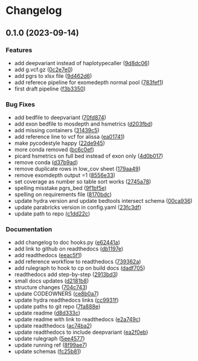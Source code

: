 # Changelog

## 0.1.0 (2023-09-14)


### Features

* add deepvariant instead of haplotypecaller ([9d8dc06](https://www.github.com/clinical-genomics-uppsala/marple_rd_tc/commit/9d8dc062cc9fd1101200a9bbbbf44444eee9e9c2))
* add g.vcf.gz ([0c2e7e0](https://www.github.com/clinical-genomics-uppsala/marple_rd_tc/commit/0c2e7e004a718631a901d6622aa7e23c38d62daa))
* add pgrs to xlsx file ([9d462d6](https://www.github.com/clinical-genomics-uppsala/marple_rd_tc/commit/9d462d6294e9bd4eef852e483a4fc1b8f234f78b))
* add referece pipeline for exomedepth normal pool ([783fef1](https://www.github.com/clinical-genomics-uppsala/marple_rd_tc/commit/783fef1a846fe2efc1c256cb8c4f818168789fc4))
* first draft pipeline ([f3b3350](https://www.github.com/clinical-genomics-uppsala/marple_rd_tc/commit/f3b3350f4be6e5b8ddbf675042aa4e181b82e329))


### Bug Fixes

* add bedfile to deepvariant ([70fd874](https://www.github.com/clinical-genomics-uppsala/marple_rd_tc/commit/70fd874e384db761c9739166b903049eb1628aeb))
* add exon bedfile to mosdepth and hsmetrics ([d203fbd](https://www.github.com/clinical-genomics-uppsala/marple_rd_tc/commit/d203fbd8d9b1ee333b765055a728fefc5a8d8f1b))
* add missing containers ([31439c5](https://www.github.com/clinical-genomics-uppsala/marple_rd_tc/commit/31439c5e0dc17434c2f2d208c20480052eb471da))
* add reference line to vcf for alissa ([ea01741](https://www.github.com/clinical-genomics-uppsala/marple_rd_tc/commit/ea01741bcf74b0da6475412035fe123bd022a94b))
* make pycodestyle happy ([22de945](https://www.github.com/clinical-genomics-uppsala/marple_rd_tc/commit/22de9452688a5b2a495e74c06e1629b2d4ed9eb7))
* more conda removed ([bc6c0ef](https://www.github.com/clinical-genomics-uppsala/marple_rd_tc/commit/bc6c0ef6867d6da8cc4c5f73c01ccb80a1cf24b0))
* picard hsmetrics on full bed instead of exon only ([4d0b017](https://www.github.com/clinical-genomics-uppsala/marple_rd_tc/commit/4d0b017db4db20b3fde447222b3559613dd88f21))
* remove conda ([d37b9ad](https://www.github.com/clinical-genomics-uppsala/marple_rd_tc/commit/d37b9ad5efbef87a240b459a181aafc60f442b0b))
* remove duplicate rows in low_cov sheet ([179aa49](https://www.github.com/clinical-genomics-uppsala/marple_rd_tc/commit/179aa49349f9bc120e5ed3dd43b6a2f1f3da9a5f))
* remove exomdepth output =1 ([8556e33](https://www.github.com/clinical-genomics-uppsala/marple_rd_tc/commit/8556e33166d968f6e3a07ec50f7af78865c6c80e))
* set coverage as number so table sort works ([2745a78](https://www.github.com/clinical-genomics-uppsala/marple_rd_tc/commit/2745a785d8e71a47c0af5b7747eaa52b69ad1aee))
* spelling misstake pgrs_bed ([9f1bf5e](https://www.github.com/clinical-genomics-uppsala/marple_rd_tc/commit/9f1bf5ee9e7ddc3351349ca132503edeb2df2c2d))
* spelling on requirements file ([8170bdc](https://www.github.com/clinical-genomics-uppsala/marple_rd_tc/commit/8170bdcc22a1279ceb9d815db266688c95a9dd8b))
* update hydra version and update bedtools intersect schema ([00ca936](https://www.github.com/clinical-genomics-uppsala/marple_rd_tc/commit/00ca936d6ec4de55943b177a67d5459a8e0e5e68))
* update parabricks version in config.yaml ([23fc3df](https://www.github.com/clinical-genomics-uppsala/marple_rd_tc/commit/23fc3df0ceb55ceb48711617d00e1a8c3c4c5a85))
* update path to repo ([c1dd22c](https://www.github.com/clinical-genomics-uppsala/marple_rd_tc/commit/c1dd22cdcf2084aaed2e3775d15c7e6fb39cd3dc))


### Documentation

* add changelog to doc hooks.py ([e62441a](https://www.github.com/clinical-genomics-uppsala/marple_rd_tc/commit/e62441aa3840562172e7fcd2098d6bac152896ff))
* add link to github on readthedocs ([db1197e](https://www.github.com/clinical-genomics-uppsala/marple_rd_tc/commit/db1197e75908256a17889b0041e03bcae41eed16))
* add readthedocs ([eeac5f1](https://www.github.com/clinical-genomics-uppsala/marple_rd_tc/commit/eeac5f118f329ace38fbe7afa76583710b0aa474))
* add reference workflow to readthedocs ([739362a](https://www.github.com/clinical-genomics-uppsala/marple_rd_tc/commit/739362a653f5621e9baca5b011be62b8919a5861))
* add rulegraph to hook to cp on build docs ([dadf705](https://www.github.com/clinical-genomics-uppsala/marple_rd_tc/commit/dadf70523847e0c15362cfda23020666aff99742))
* readthedocs add step-by-step ([2913bd3](https://www.github.com/clinical-genomics-uppsala/marple_rd_tc/commit/2913bd325fc76573cd8820aedb85a6c3e08b8285))
* small docs updates ([d2181b8](https://www.github.com/clinical-genomics-uppsala/marple_rd_tc/commit/d2181b8ca58a70d44f74ded9f869846dcca594de))
* structure changes ([704c743](https://www.github.com/clinical-genomics-uppsala/marple_rd_tc/commit/704c743e26d5f04aafb3ff2a4bc544591834973b))
* update CODEOWNERS ([ce8b0a7](https://www.github.com/clinical-genomics-uppsala/marple_rd_tc/commit/ce8b0a70b8445aeb386f3e87afbbaf19cdd58030))
* update hydra readthedocs links ([cc9931f](https://www.github.com/clinical-genomics-uppsala/marple_rd_tc/commit/cc9931fba40b9b39cd0e79f7b7ea8c9b03d83036))
* update paths to git repo ([7fa888e](https://www.github.com/clinical-genomics-uppsala/marple_rd_tc/commit/7fa888eb0974d6a5cfcc8f91f3581cc685fcaa9c))
* update readme ([d8d333c](https://www.github.com/clinical-genomics-uppsala/marple_rd_tc/commit/d8d333c6aff536679a5a9ec6fb5dd9686093b78e))
* update readme with link to readthedocs ([e2a749c](https://www.github.com/clinical-genomics-uppsala/marple_rd_tc/commit/e2a749c5e883da79de1cd17dca9fe3b98f9ea8e2))
* update readthedocs ([ac74ba2](https://www.github.com/clinical-genomics-uppsala/marple_rd_tc/commit/ac74ba2f11e87fd1c70e0141d7e835b7ca46d396))
* update readthedocs to include deepvariant ([ea2f0eb](https://www.github.com/clinical-genomics-uppsala/marple_rd_tc/commit/ea2f0eb180b8c23cf3c056278d55e26d59c102b4))
* update rulegraph ([5ee4577](https://www.github.com/clinical-genomics-uppsala/marple_rd_tc/commit/5ee457745b8f3db43a357259706f3bd6bb383186))
* update running ref ([8f99ae7](https://www.github.com/clinical-genomics-uppsala/marple_rd_tc/commit/8f99ae7f2b802f38617626729ea309de092d3ea5))
* update schemas ([fc25b81](https://www.github.com/clinical-genomics-uppsala/marple_rd_tc/commit/fc25b815590c4b076d2a48b5d6db11b0ca2a5ad5))
